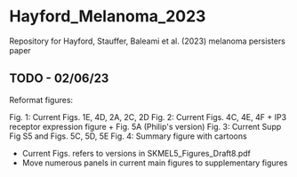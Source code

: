 # Hayford_Melanoma_2023
Repository for Hayford, Stauffer, Baleami et al. (2023) melanoma persisters paper

TODO - 02/06/23
---------------
Reformat figures:

Fig. 1: Current Figs. 1E, 4D, 2A, 2C, 2D
Fig. 2: Current Figs. 4C, 4E, 4F + IP3 receptor expression figure + Fig. 5A (Philip's version)
Fig. 3: Current Supp Fig S5 and Figs. 5C, 5D, 5E
Fig. 4: Summary figure with cartoons

* Current Figs. refers to versions in SKMEL5_Figures_Draft8.pdf
* Move numerous panels in current main figures to supplementary figures
